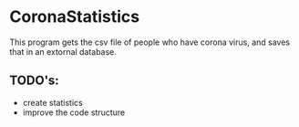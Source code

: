 # CoronaStatistics

This program gets the csv file of people who have corona virus, and saves that in an extornal database.

## TODO's:
* create statistics
* improve the code structure
